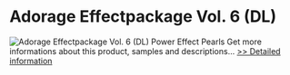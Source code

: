 # Adorage Effectpackage Vol. 6 (DL)
![Adorage Effectpackage Vol. 6 (DL)](https://mycommerce.akamaized.net/api/pimages/P300428568/BIG/300428568.JPG)
Power Effect Pearls
 Get more informations about this product, samples and descriptions...
[>> Detailed information](https://secure.element5.com/esales/product.html?productid=300428568&affiliateid=200057808)